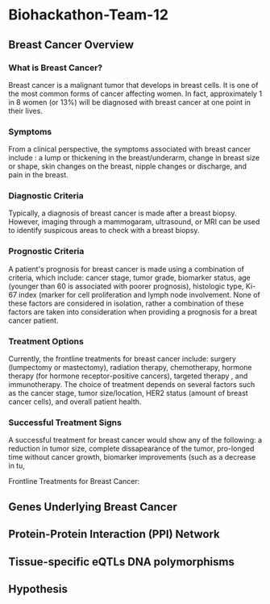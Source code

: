 # Biohackathon-Team-12

## Breast Cancer Overview
### What is Breast Cancer?
Breast cancer is a malignant tumor that develops in breast cells. It is one of the most common forms of cancer affecting women. In fact, approximately 1 in 8 women (or 13%) will be diagnosed with breast cancer at one point in their lives. 

### Symptoms
From a clinical perspective, the symptoms associated with breast cancer include : a lump or thickening in the breast/underarm, change in breast size or shape, skin changes on the breast, nipple changes or discharge, and pain in the breast. 

### Diagnostic Criteria
Typically, a diagnosis of breast cancer is made after a breast biopsy. However, imaging through a mammogaram, ultrasound, or MRI can be used to identify suspicous areas to check with a breast biopsy.

### Prognostic Criteria
A patient's prognosis for breast cancer is made using a combination of criteria, which include: cancer stage, tumor grade, biomarker status, age (younger than 60 is associated with poorer prognosis), histologic type, Ki-67 index (marker for cell proliferation and lymph node involvement. None of these factors are considered in isolation, rather a combination of these factors are taken into consideration when providing a prognosis for a breat cancer patient.

### Treatment Options
Currently, the frontline treatments for breast cancer include: surgery (lumpectomy or mastectomy), radiation therapy, chemotherapy, hormone therapy (for hormone receptor-positive cancers), targeted therapy , and immunotherapy. The choice of treatment depends on several factors such as the cancer stage, tumor size/location, HER2 status (amount of breast cancer cells), and overall patient health.

### Successful Treatment Signs
A successful treatment for breast cancer would show any of the following: a reduction in tumor size, complete dissapearance of the tumor, pro-longed time without cancer growth, biomarker improvements (such as a decrease in tu, 

Frontline Treatments for Breast Cancer:
## Genes Underlying Breast Cancer

## Protein-Protein Interaction (PPI) Network

## Tissue-specific eQTLs DNA polymorphisms

## Hypothesis
